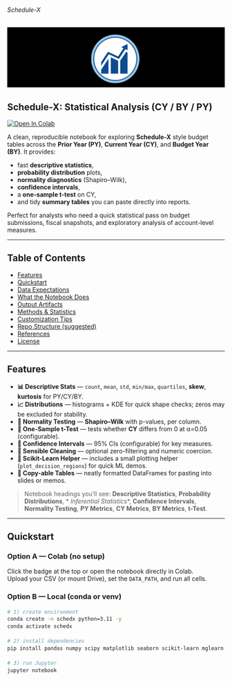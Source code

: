###### Schedule-X
![](https://github.com/is-leeroy-jenkins/Sched-X/blob/master/resources/images/git/schedx.png)
## Schedule-X: Statistical Analysis (CY / BY / PY)

[![Open In Colab](https://colab.research.google.com/assets/colab-badge.svg)](https://colab.research.google.com/github/is-leeroy-jenkins/schedx/blob/master/ipynb/max.ipynb)

A clean, reproducible notebook for exploring **Schedule-X** style budget tables across the **Prior
Year (PY)**, **Current Year (CY)**, and **Budget Year (BY)**. It provides:

- fast **descriptive statistics**,
- **probability distribution** plots,
- **normality diagnostics** (Shapiro–Wilk),
- **confidence intervals**,
- a **one-sample t-test** on CY,
- and tidy **summary tables** you can paste directly into reports.

Perfect for analysts who need a quick statistical pass on budget submissions, fiscal snapshots, and
exploratory analysis of account-level measures.

---

## Table of Contents

- [Features](#features)
- [Quickstart](#quickstart)
- [Data Expectations](#data-expectations)
- [What the Notebook Does](#what-the-notebook-does)
- [Output Artifacts](#output-artifacts)
- [Methods & Statistics](#methods--statistics)
- [Customization Tips](#customization-tips)
- [Repo Structure (suggested)](#repo-structure-suggested)
- [References](#references)
- [License](#license)

---

## Features

- **📊 Descriptive Stats** — `count`, `mean`, `std`, `min/max`, `quartiles`, **skew**, **kurtosis**
  for PY/CY/BY.
- **📈 Distributions** — histograms + KDE for quick shape checks; zeros may be excluded for
  stability.
- **🔎 Normality Testing** — **Shapiro–Wilk** with p-values, per column.
- **🎯 One-Sample t-Test** — tests whether **CY** differs from 0 at α=0.05 (configurable).
- **📏 Confidence Intervals** — 95% CIs (configurable) for key measures.
- **🧹 Sensible Cleaning** — optional zero-filtering and numeric coercion.
- **🧩 Scikit-Learn Helper** — includes a small plotting helper (`plot_decision_regions`) for quick
  ML demos.
- **📝 Copy-able Tables** — neatly formatted DataFrames for pasting into slides or memos.

> Notebook headings you’ll see: **Descriptive Statistics**, **Probability Distributions**, *
*Inferential Statistics**, **Confidence Intervals**, **Normality Testing**, **PY Metrics**, **CY
Metrics**, **BY Metrics**, **t-Test**.

---

## Quickstart

### Option A — Colab (no setup)

Click the badge at the top or open the notebook directly in Colab.  
Upload your CSV (or mount Drive), set the `DATA_PATH`, and run all cells.

### Option B — Local (conda or venv)

```bash
# 1) create environment
conda create -n schedx python=3.11 -y
conda activate schedx

# 2) install dependencies
pip install pandas numpy scipy matplotlib seaborn scikit-learn mglearn jupyter

# 3) run Jupyter
jupyter notebook
